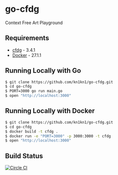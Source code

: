 # go-cfdg
Context Free Art Playground

## Requirements
- [cfdg](https://www.contextfreeart.org/downloads.html) - 3.4.1
- [Docker](https://www.docker.com/) - 27.1.1

## Running Locally with Go
```sh
$ git clone https://github.com/kn1kn1/go-cfdg.git
$ cd go-cfdg
$ PORT=3000 go run main.go
$ open "http://localhost:3000"
```

## Running Locally with Docker
```sh
$ git clone https://github.com/kn1kn1/go-cfdg.git
$ cd go-cfdg
$ docker build -t cfdg . 
$ docker run -e "PORT=3000" -p 3000:3000 -t cfdg
$ open "http://localhost:3000"
```

## Build Status

[![Circle CI](https://circleci.com/gh/kn1kn1/go-cfdg.svg?style=shield)](https://circleci.com/gh/kn1kn1/go-cfdg)
